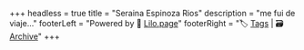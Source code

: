 +++
headless = true
title = "Seraina Espinoza Rios"
description = "me fui de viaje..."
footerLeft = "Powered by 💜 [Lilo.page](https://www.lilo.page)"
footerRight = "🏷️ [Tags](/tags/) | 🗃️ [Archive](/posts/)"
+++

